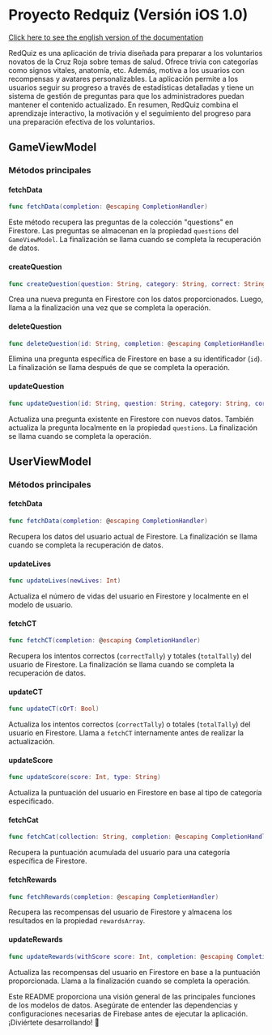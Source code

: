 # Proyecto Redquiz (Versión iOS 1.0)

[Click here to see the english version of the documentation](README.md)

RedQuiz es una aplicación de trivia diseñada para preparar a los voluntarios novatos de la Cruz Roja sobre temas de salud. Ofrece trivia con categorías como signos vitales, anatomía, etc. Además, motiva a los usuarios con recompensas y avatares personalizables. La aplicación permite a los usuarios seguir su progreso a través de estadísticas detalladas y tiene un sistema de gestión de preguntas para que los administradores puedan mantener el contenido actualizado. En resumen, RedQuiz combina el aprendizaje interactivo, la motivación y el seguimiento del progreso para una preparación efectiva de los voluntarios.

## GameViewModel

### Métodos principales

#### fetchData
```swift
func fetchData(completion: @escaping CompletionHandler)
```
Este método recupera las preguntas de la colección "questions" en Firestore. Las preguntas se almacenan en la propiedad `questions` del `GameViewModel`. La finalización se llama cuando se completa la recuperación de datos.

#### createQuestion
```swift
func createQuestion(question: String, category: String, correct: String, incorrect1: String, incorrect2: String, incorrect3: String, points: Int, completion: @escaping CompletionHandler)
```
Crea una nueva pregunta en Firestore con los datos proporcionados. Luego, llama a la finalización una vez que se completa la operación.

#### deleteQuestion
```swift
func deleteQuestion(id: String, completion: @escaping CompletionHandler)
```
Elimina una pregunta específica de Firestore en base a su identificador (`id`). La finalización se llama después de que se completa la operación.

#### updateQuestion
```swift
func updateQuestion(id: String, question: String, category: String, correct: String, incorrect1: String, incorrect2: String, incorrect3: String, points: Int, completion: @escaping CompletionHandler)
```
Actualiza una pregunta existente en Firestore con nuevos datos. También actualiza la pregunta localmente en la propiedad `questions`. La finalización se llama cuando se completa la operación.

## UserViewModel

### Métodos principales

#### fetchData
```swift
func fetchData(completion: @escaping CompletionHandler)
```
Recupera los datos del usuario actual de Firestore. La finalización se llama cuando se completa la recuperación de datos.

#### updateLives
```swift
func updateLives(newLives: Int)
```
Actualiza el número de vidas del usuario en Firestore y localmente en el modelo de usuario.

#### fetchCT
```swift
func fetchCT(completion: @escaping CompletionHandler)
```
Recupera los intentos correctos (`correctTally`) y totales (`totalTally`) del usuario de Firestore. La finalización se llama cuando se completa la recuperación de datos.

#### updateCT
```swift
func updateCT(cOrT: Bool)
```
Actualiza los intentos correctos (`correctTally`) o totales (`totalTally`) del usuario en Firestore. Llama a `fetchCT` internamente antes de realizar la actualización.

#### updateScore
```swift
func updateScore(score: Int, type: String)
```
Actualiza la puntuación del usuario en Firestore en base al tipo de categoría especificado.

#### fetchCat
```swift
func fetchCat(collection: String, completion: @escaping CompletionHandler)
```
Recupera la puntuación acumulada del usuario para una categoría específica de Firestore.

#### fetchRewards
```swift
func fetchRewards(completion: @escaping CompletionHandler)
```
Recupera las recompensas del usuario de Firestore y almacena los resultados en la propiedad `rewardsArray`.

#### updateRewards
```swift
func updateRewards(withScore score: Int, completion: @escaping CompletionHandler)
```
Actualiza las recompensas del usuario en Firestore en base a la puntuación proporcionada. Llama a la finalización cuando se completa la operación.

Este README proporciona una visión general de las principales funciones de los modelos de datos. Asegúrate de entender las dependencias y configuraciones necesarias de Firebase antes de ejecutar la aplicación. ¡Diviértete desarrollando! 🚀

